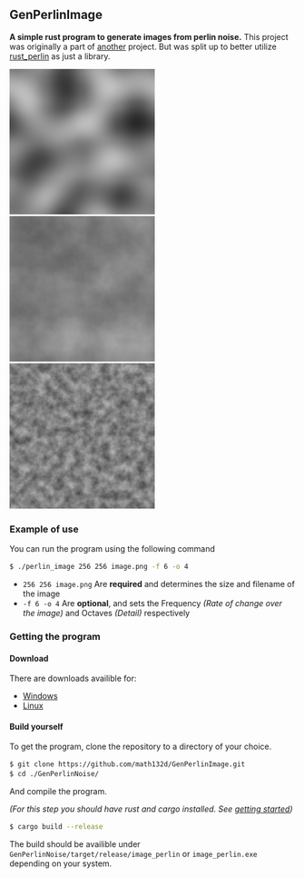 ## GenPerlinImage
__A simple rust program to generate images from perlin noise.__ This project was originally a part of [another](https://github.com/math132d/rust_perlin) project. But was split up to better utilize [rust_perlin](https://github.com/math132d/rust_perlin) as just a library.

![f4o1](/examples/f4o1.png) ![f2o8](/examples/f2o8.png) ![f16o4](/examples/f16o4.png)

### Example of use
You can run the program using the following command
```sh
$ ./perlin_image 256 256 image.png -f 6 -o 4
```
* `256 256 image.png` Are __required__ and determines the size and filename of the image
* `-f 6 -o 4` Are __optional__, and sets the Frequency _(Rate of change over the image)_ and Octaves _(Detail)_ respectively

### Getting the program

#### Download

There are downloads availible for:

* [Windows](../../raw/master/release/perlin_image.exe)
* [Linux](../../raw/master/release/perlin_image)

#### Build yourself

To get the program, clone the repository to a directory of your choice.
```sh
$ git clone https://github.com/math132d/GenPerlinImage.git
$ cd ./GenPerlinNoise/
```

And compile the program.

_(For this step you should have rust and cargo installed. See [getting started](https://www.rust-lang.org/learn/get-started))_
```sh
$ cargo build --release
```

The build should be availible under `GenPerlinNoise/target/release/image_perlin` or `image_perlin.exe` depending on your system.

